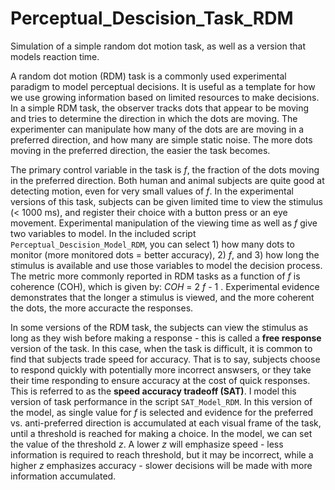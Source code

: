 # Perceptual_Descision_Task_RDM
Simulation of a simple random dot motion task, as well as a version that models reaction time. 

A random dot motion (RDM) task is a commonly used experimental paradigm to model perceptual decisions. It is useful as a template for how we use growing information based on limited resources to make decisions. In a simple RDM task, the observer tracks dots that appear to be moving and tries to determine the direction in which the dots are moving. The experimenter can manipulate how many of the dots are are moving in a preferred direction, and how many are simple static noise. The more dots moving in the preferred direction, the easier the task becomes. 

The primary control variable in the task is $f$, the fraction of the dots moving in the preferred direction. Both human and animal subjects are quite good at detecting motion, even for very small values of $f$. In the experimental versions of this task, subjects can be given limited time to view the stimulus (< 1000 ms), and register their choice with a button press or an eye movement. Experimental manipulation of the viewing time as well as $f$ give two variables to model. In the included script `Perceptual_Descision_Model_RDM`, you can select 1) how many dots to monitor (more monitored dots = better accuracy), 2) $f$, and 3) how long the stimulus is available and use those variables to model the decision process. The metric more commonly reported in RDM tasks as a function of $f$ is coherence (COH), which is given by: 
$COH$ = 2 $f$ - 1 . Experimental evidence demonstrates that the longer a stimulus is viewed, and the more coherent the dots, the more accuracte the responses. 

In some versions of the RDM task, the subjects can view the stimulus as long as they wish before making a response - this is called a **free response** version of the task. In this case, when the task is difficult, it is common to find that subjects trade speed for accuracy. That is to say, subjects choose to respond quickly with potentially more incorrect answsers, or they take their time responding to ensure accuracy at the cost of quick responses. This is referred to as the **speed accuracy tradeoff (SAT)**. I model this version of task performance in the script `SAT_Model_RDM`. In this version of the model, as single value for $f$ is selected and evidence for the preferred vs. anti-preferred direction is accumulated at each visual frame of the task, until a threshold is reached for making a choice. In the model, we can set the value of the threshold $z$. A lower $z$ will emphasize speed - less information is required to reach threshold, but it may be incorrect, while a higher $z$ emphasizes accuracy - slower decisions will be made with more information accumulated. 
